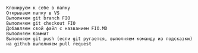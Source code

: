 	Клонируем к себе в папку
	Открываем папку в VS
	Выполняем git branch FIO
	Выполняем git checkout FIO
	Добавляем свой файл с названием FIO.MD
	Выполняем Коммит
	Выполняем git push (если git ругается, выполняем команду из подсказки)
	на github выполняем pull request

